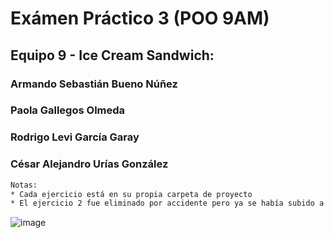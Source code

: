 # Exámen Práctico 3 (POO 9AM)
## Equipo 9 - Ice Cream Sandwich:
### Armando Sebastián Bueno Núñez
### Paola Gallegos Olmeda
### Rodrigo Levi García Garay
### César Alejandro Urías González

```sh
Notas:
* Cada ejercicio está en su propia carpeta de proyecto
* El ejercicio 2 fue eliminado por accidente pero ya se había subido a tiempo (se anexa captura de los commits)
```
![image](https://github.com/bueno-armando/POO_EVA3_EXAMEN_PRACTICO/assets/105247039/14331da1-f5df-4d73-83f3-16eed47499ab)
